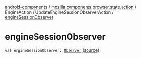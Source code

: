 [android-components](../../../index.md) / [mozilla.components.browser.state.action](../../index.md) / [EngineAction](../index.md) / [UpdateEngineSessionObserverAction](index.md) / [engineSessionObserver](./engine-session-observer.md)

# engineSessionObserver

`val engineSessionObserver: `[`Observer`](../../../mozilla.components.concept.engine/-engine-session/-observer/index.md) [(source)](https://github.com/mozilla-mobile/android-components/blob/master/components/browser/state/src/main/java/mozilla/components/browser/state/action/BrowserAction.kt#L570)